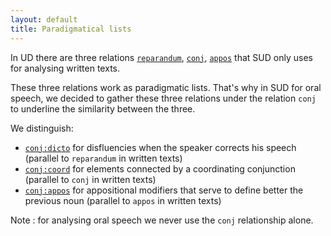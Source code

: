 ```yaml
---
layout: default
title: Paradigmatical lists
---
```


In UD there are three relations 
[`reparandum`](https://universaldependencies.org/u/dep/reparandum.html),
[`conj`](https://universaldependencies.org/u/dep/conj.html),
[`appos`](https://universaldependencies.org/u/dep/appos.html)
that SUD only uses for analysing written texts. 

These three relations work as paradigmatic lists. That's why in SUD for oral speech, we decided to gather these three relations under the relation `conj` to underline the similarity between the three.

We distinguish:
   * [`conj:dicto`](../conj_dicto) for disfluencies when the speaker corrects his speech (parallel to `reparandum` in written texts)
   * [`conj:coord`](../conj_coord) for elements connected by a coordinating conjunction (parallel to `conj` in written texts)
   * [`conj:appos`](../conj_appos) for appositional modifiers that serve to define better the previous noun (parallel to `appos` in written texts)

Note : for analysing oral speech we never use the `conj` relationship alone.